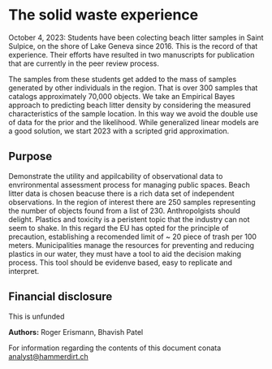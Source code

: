 # The solid waste experience

October 4, 2023: Students have been colecting beach litter samples in Saint Sulpice, on the shore of Lake Geneva since 2016. This is the record of that experience. Their efforts have resulted in two manuscripts for publication that are currently in the peer review process. 

The samples from these students get added to the mass of samples generated by other individuals in the region. That is over 300 samples that catalogs approximately 70,000 objects. We take an Empirical Bayes approach to predicting beach litter density by considering the measured characteristics of the sample location. In this way we avoid the double use of data for the prior and the likelihood. While generalized linear models are a good solution, we start 2023 with a scripted grid approximation.

## Purpose

Demonstrate the utility and appilcability of observational data to envrironmental assessment process for managing public spaces. Beach litter data is chosen beacuse there is a rich data set of independent observations. In the region of interest there are 250 samples representing the number of objects found from a list of 230. Anthropolgists should delight. Plastics and toxicity is a peristent topic that the industry can not seem to shake. In this regard the EU has opted for the principle of precaution, establishing a recomended limit of ~ 20 piece of trash per 100 meters. Municipalities manage the resources for preventing and reducing plastics in our water, they must have a tool to aid the decision making process. This tool should be evidenve based, easy to replicate and interpret.

## Financial disclosure

This is unfunded


__Authors:__ Roger Erismann, Bhavish Patel

For information regarding the contents of this document conata analyst@hammerdirt.ch
